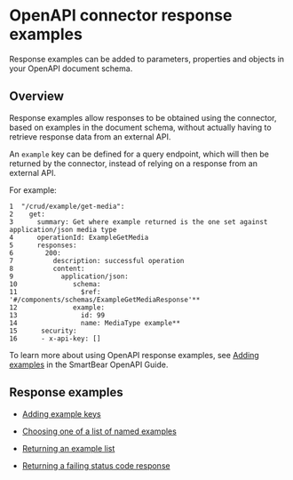 # OpenAPI connector response examples

<head>
  <meta name="guidename" content="Flow"/>
  <meta name="context" content="GUID-760f2342-bea4-4779-b25b-f663971ce586"/>
</head>


Response examples can be added to parameters, properties and objects in your OpenAPI document schema.

## Overview

Response examples allow responses to be obtained using the connector, based on examples in the document schema, without actually having to retrieve response data from an external API.

An `example` key can be defined for a query endpoint, which will then be returned by the connector, instead of relying on a response from an external API.

For example:

```
1  "/crud/example/get-media":
2    get:
3      summary: Get where example returned is the one set against application/json media type
4      operationId: ExampleGetMedia
5      responses:
6        200:
7          description: successful operation
8          content:
9            application/json:
10              schema:
11                $ref: '#/components/schemas/ExampleGetMediaResponse'**
12              example:
13                id: 99
14                name: MediaType example**
15      security:
16      - x-api-key: []
```

To learn more about using OpenAPI response examples, see [Adding examples](https://swagger.io/docs/specification/adding-examples/) in the SmartBear OpenAPI Guide.

## Response examples

-   [Adding example keys](flo-OpenAPI-connector-adding-keys_3b9b83dd-4004-4bf1-a9b0-0cc2cd7384a5.md)

-   [Choosing one of a list of named examples](flo-OpenAPI-connector-named-examples_50b90319-40f9-4602-9a3b-8840539c7d90.md)

-   [Returning an example list](flo-OpenAPI-connector-example-list_88cfc772-3840-413d-a0ff-57de4c8d70d2.md)

-   [Returning a failing status code response](flo-OpenAPI-connector-example-failing-status_92bff7e2-ba9c-4776-8e17-8986213ae72e.md)